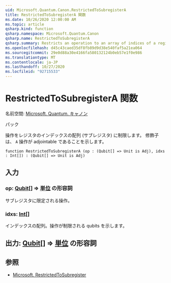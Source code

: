 ```yaml
---
uid: Microsoft.Quantum.Canon.RestrictedToSubregisterA
title: RestrictedToSubregisterA 関数
ms.date: 10/26/2020 12:00:00 AM
ms.topic: article
qsharp.kind: function
qsharp.namespace: Microsoft.Quantum.Canon
qsharp.name: RestrictedToSubregisterA
qsharp.summary: Restricts an operation to an array of indices of a register, i.e., a subregister. The modifier `A` indicates that the operation is adjointable.
ms.openlocfilehash: d45c43caed35df8fb89d9d38e540faf5a21ea064
ms.sourcegitcommit: 29e0d88a30e4166fa580132124b0eb57e1f0e986
ms.translationtype: MT
ms.contentlocale: ja-JP
ms.lasthandoff: 10/27/2020
ms.locfileid: "92715533"
---
```

# <a name="restrictedtosubregistera-function"></a>RestrictedToSubregisterA 関数

名前空間: [Microsoft. Quantum. キャノン](xref:Microsoft.Quantum.Canon)

パック [](https://nuget.org/packages/)


操作をレジスタのインデックスの配列 (サブレジスタ) に制限します。
修飾子は、 `A` 操作が adjointable であることを示します。

```qsharp
function RestrictedToSubregisterA (op : (Qubit[] => Unit is Adj), idxs : Int[]) : (Qubit[] => Unit is Adj)
```


## <a name="input"></a>入力

### <a name="op--qubit--unit-adj"></a>op: [Qubit](xref:microsoft.quantum.lang-ref.qubit)[] => [単位](xref:microsoft.quantum.lang-ref.unit) の形容詞

サブレジスタに限定される操作。


### <a name="idxs--int"></a>idxs: [Int](xref:microsoft.quantum.lang-ref.int)[]

インデックスの配列。操作が制限される qubits を示します。



## <a name="output--qubit--unit-adj"></a>出力: [Qubit](xref:microsoft.quantum.lang-ref.qubit)[] => [単位](xref:microsoft.quantum.lang-ref.unit) の形容詞



## <a name="see-also"></a>参照

- [Microsoft. RestrictedToSubregister](xref:Microsoft.Quantum.Canon.RestrictedToSubregister)